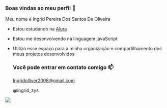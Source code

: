 ### Boas vindas ao meu perfil 💙
Meu nome é Ingrid Pereira Dos Santos De Oliveira


- Estou estudando na [Alura](https://www.alura.com.br)
- Estou me desenvolvendo na linguagem javaScript
- Utilizo esse espaço para a minha organização e compartilhamento dos meus projetos desenvolvidos

  ### Você pode entrar em contato comigo 📫

  Ingridolliver2008@gmail.com
  
  @ingrid_zys

![](  https://media1.tenor.com/m/WHC3_omNF-sAAAAC/joy-inside-out.gif)
  

